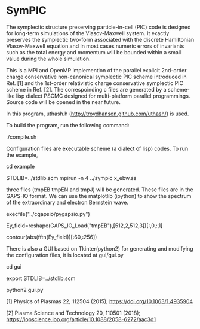 # SymPIC
The symplectic structure preserving particle-in-cell (PIC) code is 
designed for long-term simulations of the Vlasov-Maxwell system. It 
exactly preserves the symplectic two-form associated with the discrete 
Hamiltonian Vlasov-Maxwell equation and in most cases numeric errors 
of invariants such as the total energy and momentum will be bounded within
a small value during the whole simulation.

This is a MPI and OpenMP implemention of the parallel explicit 
2nd-order charge conservative non-canonical symplectic PIC scheme 
introduced in Ref. [1] and the 1st-order relativistic charge 
conservative symplectic PIC scheme in Ref. [2]. The correspoinding c 
files are generated by a scheme-like lisp dialect PSCMC designed for 
multi-platform parallel programmings. Source code will be opened 
in the near future.

In this program, uthash.h (http://troydhanson.github.com/uthash/) is 
used.

To build the program, run the following command:

./compile.sh

Configuration files are executable scheme (a dialect of lisp) codes. To run
the example, 

cd example

STDLIB=../stdlib.scm mpirun -n 4 ../sympic x_ebw.ss

three files (tmpEB tmpEN and tmpJ) will be generated. These files are in 
the GAPS-IO format. We can use the matplotlib (ipython) to show the 
spectrum of the extraordinary and electron Bernstein wave.

execfile("../cgapsio/pygapsio.py")

Ey_field=reshape(GAPS_IO_Load("tmpEB"),[512,2,512,3])[:,0,:,1]

contour(abs(fftn(Ey_field))[:60,:256])

There is also a GUI based on Tkinter(python2) for generating and 
modifying the configuration files, it is located at gui/gui.py

cd gui

export STDLIB=../stdlib.scm

python2 gui.py


[1] Physics of Plasmas 22, 112504 (2015); https://doi.org/10.1063/1.4935904

[2] Plasma Science and Technology 20, 110501 (2018); https://iopscience.iop.org/article/10.1088/2058-6272/aac3d1
